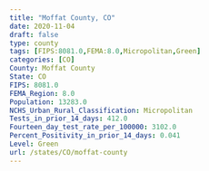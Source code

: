```yaml
---
title: "Moffat County, CO"
date: 2020-11-04
draft: false
type: county
tags: [FIPS:8081.0,FEMA:8.0,Micropolitan,Green]
categories: [CO]
County: Moffat County
State: CO
FIPS: 8081.0
FEMA_Region: 8.0
Population: 13283.0
NCHS_Urban_Rural_Classification: Micropolitan
Tests_in_prior_14_days: 412.0
Fourteen_day_test_rate_per_100000: 3102.0
Percent_Positivity_in_prior_14_days: 0.041
Level: Green
url: /states/CO/moffat-county
---
```



